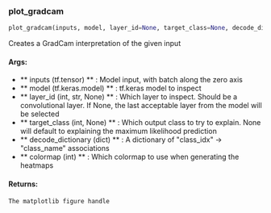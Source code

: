 

### plot_gradcam
```python
plot_gradcam(inputs, model, layer_id=None, target_class=None, decode_dictionary=None, colormap=14)
```
Creates a GradCam interpretation of the given input

#### Args:

* ** inputs (tf.tensor) ** :  Model input, with batch along the zero axis
* ** model (tf.keras.model) ** :  tf.keras model to inspect
* ** layer_id (int, str, None) ** :  Which layer to inspect. Should be a convolutional layer. If None, the last                                     acceptable layer from the model will be selected
* ** target_class (int, None) ** :  Which output class to try to explain. None will default to explaining the maximum                                     likelihood prediction
* ** decode_dictionary (dict) ** :  A dictionary of "class_idx" -> "class_name" associations
* ** colormap (int) ** :  Which colormap to use when generating the heatmaps

#### Returns:
    The matplotlib figure handle